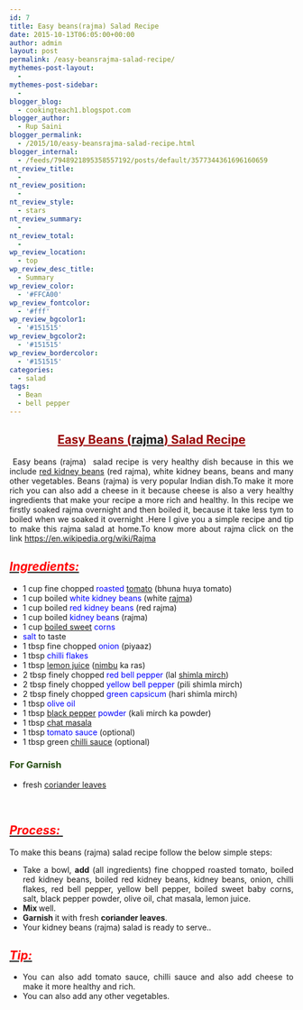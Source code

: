 ```yaml
---
id: 7
title: Easy beans(rajma) Salad Recipe
date: 2015-10-13T06:05:00+00:00
author: admin
layout: post
permalink: /easy-beansrajma-salad-recipe/
mythemes-post-layout:
  - 
mythemes-post-sidebar:
  - 
blogger_blog:
  - cookingteach1.blogspot.com
blogger_author:
  - Rup Saini
blogger_permalink:
  - /2015/10/easy-beansrajma-salad-recipe.html
blogger_internal:
  - /feeds/7948921895358557192/posts/default/3577344361696160659
nt_review_title:
  - 
nt_review_position:
  - 
nt_review_style:
  - stars
nt_review_summary:
  - 
nt_review_total:
  - 
wp_review_location:
  - top
wp_review_desc_title:
  - Summary
wp_review_color:
  - '#FFCA00'
wp_review_fontcolor:
  - '#fff'
wp_review_bgcolor1:
  - '#151515'
wp_review_bgcolor2:
  - '#151515'
wp_review_bordercolor:
  - '#151515'
categories:
  - salad
tags:
  - Bean
  - bell pepper
---
```

<div dir="ltr" style="text-align: left;">
  <div style="clear: both; text-align: center;">
  </p>
  
  <h2>
    <span style="color: #990000; text-decoration: underline;">Easy Beans (<a class="zem_slink" title="Rajma" href="http://en.wikipedia.org/wiki/Rajma" target="_blank" rel="wikipedia">rajma</a>) Salad Recipe</span>
  </h2>
  
  <div style="text-align: justify;">
     Easy beans (rajma)  salad recipe is very healthy dish because in this we include <a title="Phaseolus vulgaris" href="http://en.wikipedia.org/wiki/Phaseolus_vulgaris" target="_blank" rel="wikipedia">red kidney beans</a> (red rajma), white kidney beans, beans and many other vegetables. Beans (rajma) is very popular Indian dish.To make it more rich you can also add a cheese in it because cheese is also a very healthy ingredients that make your recipe a more rich and healthy. In this recipe we firstly soaked rajma overnight and then boiled it, because it take less tym to boiled when we soaked it overnight .Here I give you a simple recipe and tip to make this rajma salad at home.To know more about rajma click on the link <a href="https://en.wikipedia.org/wiki/Rajma">https://en.wikipedia.org/wiki/Rajma</a>
  </p>
  
  <h2 style="text-align: left;">
    <i><u><span style="color: red;">Ingredients: </span></u></i>
  </h2>
  
  <ul>
    <li>
      1 cup fine chopped <span style="color: blue;">roasted </span><a title="Tomato" href="http://en.wikipedia.org/wiki/Tomato" target="_blank" rel="wikipedia">tomato</a> (bhuna huya tomato)
    </li>
    <li>
      1 cup boiled <span style="color: blue;">white kidney beans</span> (white <a title="Rajma" href="http://en.wikipedia.org/wiki/Rajma" target="_blank" rel="wikipedia">rajma</a>)
    </li>
    <li>
      1 cup boiled <span style="color: blue;">red kidney beans</span> (red rajma)
    </li>
    <li>
      1 cup boiled<span style="color: blue;"> kidney bean</span>s (rajma)
    </li>
    <li>
      1 cup <a title="Hard candy" href="http://en.wikipedia.org/wiki/Hard_candy" target="_blank" rel="wikipedia">boiled sweet</a> <span style="color: blue;">corns</span>
    </li>
    <li>
      <span style="color: blue;">salt</span> to taste
    </li>
    <li>
      1 tbsp fine chopped <span style="color: blue;">onion </span>(piyaaz)
    </li>
    <li>
      1 tbsp <span style="color: blue;">chilli flakes</span>
    </li>
    <li>
      1 tbsp <a title="Lemonade" href="http://en.wikipedia.org/wiki/Lemonade" target="_blank" rel="wikipedia">lemon juice</a> (<a title="Lemon" href="http://en.wikipedia.org/wiki/Lemon" target="_blank" rel="wikipedia">nimbu</a> ka ras)
    </li>
    <li>
      2 tbsp finely chopped<span style="color: blue;"> red bell pepper</span> (lal <a title="Bell pepper" href="http://en.wikipedia.org/wiki/Bell_pepper" target="_blank" rel="wikipedia">shimla mirch</a>)
    </li>
    <li>
      2 tbsp finely chopped <span style="color: blue;">yellow bell pepper</span> (pili shimla mirch)
    </li>
    <li>
      2 tbsp finely chopped<span style="color: blue;"> green capsicum</span> (hari shimla mirch)
    </li>
    <li>
      1 tbsp <span style="color: blue;">olive oil</span>
    </li>
    <li>
      1 tbsp <a title="Black pepper" href="http://en.wikipedia.org/wiki/Black_pepper" target="_blank" rel="wikipedia">black pepper</a> <span style="color: blue;">powder</span> (kali mirch ka powder)
    </li>
    <li>
      1 tbsp <a title="Chaat masala" href="http://en.wikipedia.org/wiki/Chaat_masala" target="_blank" rel="wikipedia">chat masala</a>
    </li>
    <li>
      1 tbsp<span style="color: blue;"> tomato sauce</span> (optional)
    </li>
    <li>
      1 tbsp green <a title="Hot sauce" href="http://en.wikipedia.org/wiki/Hot_sauce" target="_blank" rel="wikipedia">chilli sauce</a> (optional)
    </li>
  </ul>
  
  <h3 style="text-align: left;">
    <span style="color: #274e13;">For Garnish </span>
  </h3>
  
  <ul>
    <li>
      fresh <a title="Coriander" href="http://en.wikipedia.org/wiki/Coriander" target="_blank" rel="wikipedia">coriander leaves</a>
    </li>
  </ul>
  
  <p>
    &nbsp;
  </p>
  
  <h2>
    <i><u><span style="color: red;">Process: </span></u></i>
  </h2>
  
  <p>
    To make this beans (rajma) salad recipe follow the below simple steps:
  </p>
  
  <ul>
    <li>
      Take a bowl, <b>add</b> (all ingredients) fine chopped roasted tomato, boiled red kidney beans, boiled red kidney beans, kidney beans, onion, chilli flakes, red bell pepper, yellow bell pepper, boiled sweet baby corns, salt, black pepper powder, olive oil, chat masala, lemon juice.
    </li>
    <li>
      <b>Mix </b>well.
    </li>
    <li>
      <b>Garnish </b>it with fresh <b>coriander leaves</b>.
    </li>
    <li>
      Your kidney beans (rajma) salad is ready to serve..
    </li>
  </ul>
  
  <h2 style="text-align: left;">
    <i><u><span style="color: red;">Tip: </span></u></i>
  </h2>
  
  <ul>
    <li>
      You can also add tomato sauce, chilli sauce and also add cheese to make it more healthy and rich.
    </li>
    <li>
      You can also add any other vegetables.
    </li>
  </ul>
</p>
